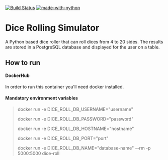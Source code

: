 [![Build Status](https://img.shields.io/docker/cloud/build/alineem/dice-roll)](https://hub.docker.com/repository/docker/alineem/dice-roll/builds) [![made-with-python](https://img.shields.io/badge/Made%20with-Python-1f425f.svg)](https://www.python.org/)

# Dice Rolling Simulator 

A Python based dice roller that can roll dices from 4 to 20 sides. The results are stored in a PostgreSQL database and displayed for the user on a table.

## How to run

#### DockerHub
In order to run this container you'll need docker installed.

#### Mandatory environment variables


> docker run -e DICE_ROLL_DB_USERNAME="username" 
>
> docker run -e DICE_ROLL_DB_PASSWORD="password" 
>
> docker run -e DICE_ROLL_DB_HOSTNAME="hostname" 
>
> docker run -e DICE_ROLL_DB_PORT="port" 
>
> docker run -e DICE_ROLL_DB_NAME="database-name" --rm -p 5000:5000 dice-roll
